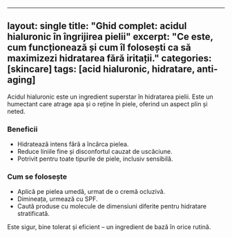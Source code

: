 
---
layout: single
title: "Ghid complet: acidul hialuronic în îngrijirea pielii"
excerpt: "Ce este, cum funcționează și cum îl folosești ca să maximizezi hidratarea fără iritații."
categories: [skincare]
tags: [acid hialuronic, hidratare, anti-aging]
---

Acidul hialuronic este un ingredient superstar în hidratarea pielii. Este un humectant care atrage apa și o reține în piele, oferind un aspect plin și neted.

### Beneficii
- Hidratează intens fără a încărca pielea.
- Reduce liniile fine și disconfortul cauzat de uscăciune.
- Potrivit pentru toate tipurile de piele, inclusiv sensibilă.

### Cum se folosește
- Aplică pe pielea umedă, urmat de o cremă ocluzivă.
- Dimineața, urmează cu SPF.
- Caută produse cu molecule de dimensiuni diferite pentru hidratare stratificată.

Este sigur, bine tolerat și eficient – un ingredient de bază în orice rutină.
